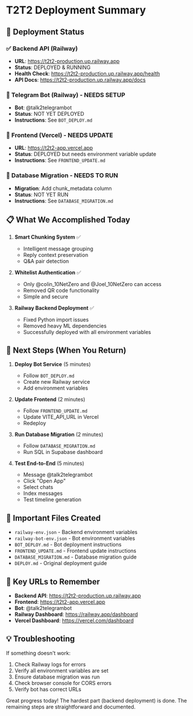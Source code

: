 # T2T2 Deployment Summary

## 🎉 Deployment Status

### ✅ Backend API (Railway)
- **URL**: https://t2t2-production.up.railway.app
- **Status**: DEPLOYED & RUNNING
- **Health Check**: https://t2t2-production.up.railway.app/health
- **API Docs**: https://t2t2-production.up.railway.app/docs

### 🔧 Telegram Bot (Railway) - NEEDS SETUP
- **Bot**: @talk2telegrambot
- **Status**: NOT YET DEPLOYED
- **Instructions**: See `BOT_DEPLOY.md`

### 🔧 Frontend (Vercel) - NEEDS UPDATE  
- **URL**: https://t2t2-app.vercel.app
- **Status**: DEPLOYED but needs environment variable update
- **Instructions**: See `FRONTEND_UPDATE.md`

### 🔧 Database Migration - NEEDS TO RUN
- **Migration**: Add chunk_metadata column
- **Status**: NOT YET RUN
- **Instructions**: See `DATABASE_MIGRATION.md`

## 📋 What We Accomplished Today

1. **Smart Chunking System** ✅
   - Intelligent message grouping
   - Reply context preservation
   - Q&A pair detection

2. **Whitelist Authentication** ✅
   - Only @colin_10NetZero and @Joel_10NetZero can access
   - Removed QR code functionality
   - Simple and secure

3. **Railway Backend Deployment** ✅
   - Fixed Python import issues
   - Removed heavy ML dependencies
   - Successfully deployed with all environment variables

## 🚀 Next Steps (When You Return)

1. **Deploy Bot Service** (5 minutes)
   - Follow `BOT_DEPLOY.md`
   - Create new Railway service
   - Add environment variables

2. **Update Frontend** (2 minutes)
   - Follow `FRONTEND_UPDATE.md`
   - Update VITE_API_URL in Vercel
   - Redeploy

3. **Run Database Migration** (2 minutes)
   - Follow `DATABASE_MIGRATION.md`
   - Run SQL in Supabase dashboard

4. **Test End-to-End** (5 minutes)
   - Message @talk2telegrambot
   - Click "Open App"
   - Select chats
   - Index messages
   - Test timeline generation

## 📁 Important Files Created

- `railway-env.json` - Backend environment variables
- `railway-bot-env.json` - Bot environment variables
- `BOT_DEPLOY.md` - Bot deployment instructions
- `FRONTEND_UPDATE.md` - Frontend update instructions
- `DATABASE_MIGRATION.md` - Database migration guide
- `DEPLOY.md` - Original deployment guide

## 🔑 Key URLs to Remember

- **Backend API**: https://t2t2-production.up.railway.app
- **Frontend**: https://t2t2-app.vercel.app
- **Bot**: @talk2telegrambot
- **Railway Dashboard**: https://railway.app/dashboard
- **Vercel Dashboard**: https://vercel.com/dashboard

## 💡 Troubleshooting

If something doesn't work:
1. Check Railway logs for errors
2. Verify all environment variables are set
3. Ensure database migration was run
4. Check browser console for CORS errors
5. Verify bot has correct URLs

Great progress today! The hardest part (backend deployment) is done. The remaining steps are straightforward and documented.